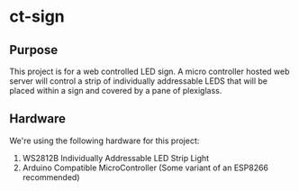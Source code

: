 # ct-sign

## Purpose ##
This project is for a web controlled LED sign. A micro controller hosted web server will control a strip of individually addressable LEDS that will be placed within a sign and covered by a pane of plexiglass.

## Hardware ##
We're using the following hardware for this project:

1. WS2812B Individually Addressable LED Strip Light
2. Arduino Compatible MicroController (Some variant of an ESP8266 recommended)
